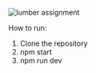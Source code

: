 ![lumber assignment](https://github.com/aman-sinha-09/lumber/assets/121574213/70122454-6a8f-4a0c-9cea-4a2463c832c2)


How to run:
1. Clone the repository
2. npm start
3. npm run dev
